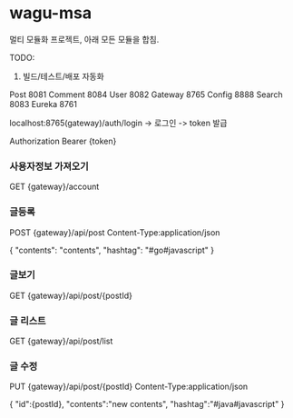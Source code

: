 # wagu-msa
멀티 모듈화 프로젝트, 아래 모든 모듈을 합침. 

TODO:
1. 빌드/테스트/배포 자동화


Post 8081
Comment 8084
User 8082
Gateway 8765
Config 8888
Search 8083
Eureka 8761

localhost:8765(gateway)/auth/login
-> 로그인
-> token 발급

Authorization
Bearer {token}

### 사용자정보 가져오기
GET {gateway}/account

### 글등록
POST {gateway}/api/post
Content-Type:application/json

{
  "contents": "contents",
  "hashtag": "#go#javascript"
}

### 글보기
GET {gateway}/api/post/{postId}


### 글 리스트
GET {gateway}/api/post/list

### 글 수정
PUT {gateway}/api/post/{postId}
Content-Type:application/json

{
	"id":{postId},
	"contents":"new contents",
	"hashtag":"#java#javascript"
}

